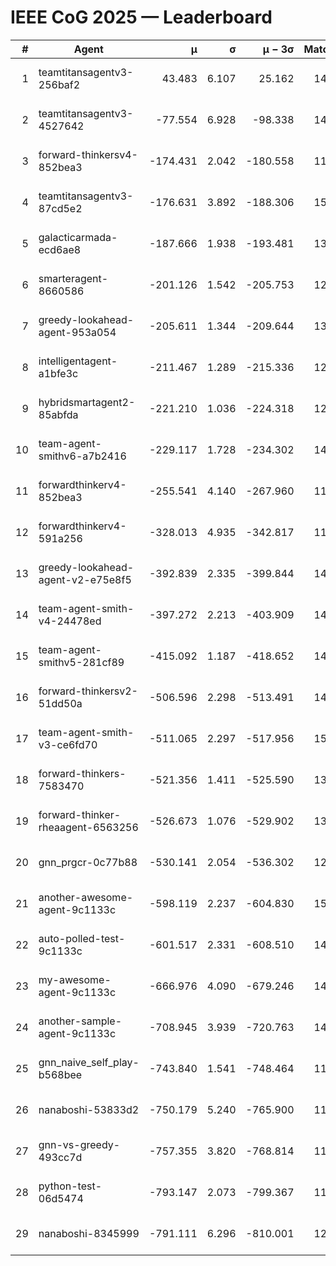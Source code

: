 # IEEE CoG 2025 — Leaderboard

| # | Agent | μ | σ | μ − 3σ | Matches | Updated |
|---:|---|---:|---:|---:|---:|---|
| 1 | teamtitansagentv3-256baf2 | 43.483 | 6.107 | 25.162 | 14638 | 2025-08-22 07:57 |
| 2 | teamtitansagentv3-4527642 | -77.554 | 6.928 | -98.338 | 14052 | 2025-08-22 07:57 |
| 3 | forward-thinkersv4-852bea3 | -174.431 | 2.042 | -180.558 | 11438 | 2025-08-22 07:57 |
| 4 | teamtitansagentv3-87cd5e2 | -176.631 | 3.892 | -188.306 | 15166 | 2025-08-22 07:57 |
| 5 | galacticarmada-ecd6ae8 | -187.666 | 1.938 | -193.481 | 13600 | 2025-08-22 07:57 |
| 6 | smarteragent-8660586 | -201.126 | 1.542 | -205.753 | 12111 | 2025-08-22 07:57 |
| 7 | greedy-lookahead-agent-953a054 | -205.611 | 1.344 | -209.644 | 13792 | 2025-08-22 07:57 |
| 8 | intelligentagent-a1bfe3c | -211.467 | 1.289 | -215.336 | 12235 | 2025-08-22 07:57 |
| 9 | hybridsmartagent2-85abfda | -221.210 | 1.036 | -224.318 | 12707 | 2025-08-22 07:57 |
| 10 | team-agent-smithv6-a7b2416 | -229.117 | 1.728 | -234.302 | 14080 | 2025-08-22 07:57 |
| 11 | forwardthinkerv4-852bea3 | -255.541 | 4.140 | -267.960 | 11667 | 2025-08-22 07:57 |
| 12 | forwardthinkerv4-591a256 | -328.013 | 4.935 | -342.817 | 11856 | 2025-08-22 07:57 |
| 13 | greedy-lookahead-agent-v2-e75e8f5 | -392.839 | 2.335 | -399.844 | 14112 | 2025-08-22 07:57 |
| 14 | team-agent-smith-v4-24478ed | -397.272 | 2.213 | -403.909 | 14882 | 2025-08-22 07:57 |
| 15 | team-agent-smithv5-281cf89 | -415.092 | 1.187 | -418.652 | 14300 | 2025-08-22 07:57 |
| 16 | forward-thinkersv2-51dd50a | -506.596 | 2.298 | -513.491 | 14088 | 2025-08-22 07:57 |
| 17 | team-agent-smith-v3-ce6fd70 | -511.065 | 2.297 | -517.956 | 15522 | 2025-08-22 07:57 |
| 18 | forward-thinkers-7583470 | -521.356 | 1.411 | -525.590 | 13400 | 2025-08-22 07:57 |
| 19 | forward-thinker-rheaagent-6563256 | -526.673 | 1.076 | -529.902 | 13888 | 2025-08-22 07:57 |
| 20 | gnn_prgcr-0c77b88 | -530.141 | 2.054 | -536.302 | 12870 | 2025-08-22 07:57 |
| 21 | another-awesome-agent-9c1133c | -598.119 | 2.237 | -604.830 | 15100 | 2025-08-22 07:57 |
| 22 | auto-polled-test-9c1133c | -601.517 | 2.331 | -608.510 | 14240 | 2025-08-22 07:57 |
| 23 | my-awesome-agent-9c1133c | -666.976 | 4.090 | -679.246 | 14380 | 2025-08-22 07:57 |
| 24 | another-sample-agent-9c1133c | -708.945 | 3.939 | -720.763 | 14320 | 2025-08-22 07:57 |
| 25 | gnn_naive_self_play-b568bee | -743.840 | 1.541 | -748.464 | 11340 | 2025-08-22 07:57 |
| 26 | nanaboshi-53833d2 | -750.179 | 5.240 | -765.900 | 11040 | 2025-08-22 07:57 |
| 27 | gnn-vs-greedy-493cc7d | -757.355 | 3.820 | -768.814 | 11700 | 2025-08-22 07:57 |
| 28 | python-test-06d5474 | -793.147 | 2.073 | -799.367 | 11800 | 2025-08-22 07:57 |
| 29 | nanaboshi-8345999 | -791.111 | 6.296 | -810.001 | 12110 | 2025-08-22 07:57 |
